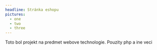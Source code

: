 ```yaml
---
headline: Stránka eshopu
pictures:
  - one
  - two
  - three
---
```


Toto bol projekt na predmet webove technologie. Pouzity php a ine veci 